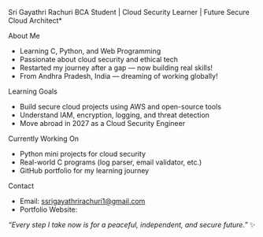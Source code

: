 Sri Gayathri Rachuri
BCA Student | Cloud Security Learner | Future Secure Cloud Architect*

About Me
- Learning C, Python, and Web Programming
- Passionate about cloud security and ethical tech
- Restarted my journey after a gap — now building real skills!
- From Andhra Pradesh, India — dreaming of working globally!

Learning Goals
- Build secure cloud projects using AWS and open-source tools
- Understand IAM, encryption, logging, and threat detection
- Move abroad in 2027 as a Cloud Security Engineer

 Currently Working On
- Python mini projects for cloud security
- Real-world C programs (log parser, email validator, etc.)
- GitHub portfolio for my learning journey

Contact
- Email: ssrigayathrirachuri1@gmail.com
- Portfolio Website: 

*“Every step I take now is for a peaceful, independent, and secure future.”* ✨

